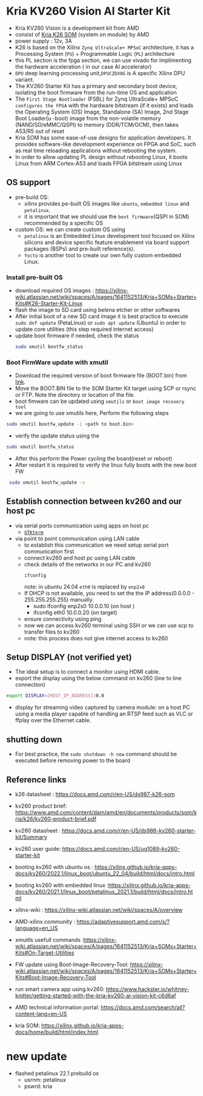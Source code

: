 # Kria KV260 Vision AI Starter Kit
* Kria KV260 Vision is a development kit from AMD
* consist of [Kria K26 SOM](https://www.amd.com/content/dam/amd/en/documents/products/som/kria/k26/k26-product-brief.pdf) (system on module) by AMD
* power supply : 12v, 3A
* K26 is based on the Xilinx `Zynq UltraScale+ MPSoC` architecture, it has a Processing System (`PS`) + Programmable Logic (`PL`) architecture
* this PL section is the fpga section, we can use vivado for implimenting the hardware acceleration ( in our case AI accelerator)
* `DPU` deep learning processing unit,`DPUCZDX8G` is A specific Xilinx DPU variant.
* The KV260 Starter Kit has a primary and secondary boot device, isolating the boot firmware from the run-time OS and application
* The `First Stage Bootloader` (FSBL) for Zynq UltraScale+ MPSoC `configures the FPGA` with the hardware bitstream (if it exists) and loads the Operating System (OS) Image, Standalone (SA) Image, 2nd Stage Boot Loader(u -boot) image from the non-volatile memory (NAND/SD/eMMC/QSPI) to memory (DDR/TCM/OCM), then takes A53/R5 out of reset
* Kria SOM has some ease-of-use designs for application developers. It provides software-like development experience on FPGA and SoC, such as real time reloading applications without rebooting the system.
* In order to allow updating PL design without rebooting Linux, it boots Linux from ARM Cortex-A53 and loads FPGA bitstream using Linux

## OS support
* pre-build OS:
    * xilinx provides pe-built OS images like `ubuntu`, `embedded linux` and `petalinux`.
    * it is important that we should use the `boot firmware`(QSPI in SOM) recommended by a specific OS
* custom OS: we can create custom OS using 
    * `petalinux` is an Embedded Linux development tool focused on Xilinx silicons and device specific feature enablement via board support packages (BSPs) and pre-built reference(s). 
    * `Yocto` is another tool to create our own fully custom embedded 
Linux. 

### Install pre-built OS
- download required OS images : https://xilinx-wiki.atlassian.net/wiki/spaces/A/pages/1641152513/Kria+SOMs+Starter+Kits#K26-Starter-Kit-Linux
- flash the image to SD card using belena etcher or other softwares
- After initial boot of a new SD card image it is best practice to execute `sudo dnf update` (PetaLinux) or `sudo apt update` (Ubuntu) in order to update core utilities (this step required internet access)
- update boot firmware if needed, check the status
    ```bash
    sudo xmutil bootfw_status
    ```


### Boot FirmWare update with xmutil
- Download the required version of boot firmware file (BOOT.bin) from [link](https://xilinx-wiki.atlassian.net/wiki/spaces/A/pages/1641152513/Kria+SOMs+Starter+Kits#K26-Boot-Firmware-Updates).
- Move the BOOT.BIN file to the SOM Starter Kit target using SCP or rsync or FTP. Note the directory or location of the file.
-  boot fimware can be updated using `xmutils` or `boot image recovery tool`
- we are going to use xmutils here, Perform the following steps
```bash 
sudo xmutil bootfw_update -i <path to boot.bin>
```
- verify the update status using the 
```bash
sudo xmutil bootfw_status
```
- After this perform the Power cycling the board(reset or reboot)
- After restart it is required to verify the linux fully boots with the new boot FW
```bash
 sudo xmutil bootfw_update -v
```

## Establish connection between kv260 and our host pc
- via serial ports communication using apps on host pc
    - [`GTKterm`](gtkterm.md)
- via point to point communication using LAN cable
    - to establish this communication we need setup serial port communication first
    - connect kv260 and host pc using LAN cable
    - check details of the networks in our PC and kv260
        ```
        ifconfig
        ``` 
        note: in ubuntu 24.04 `eth0` is replaced by `enp2s0`
    - If DHCP is not available, you need to set the the IP address(0.0.0.0 - 255.255.255.255) manually.
        - sudo ifconfig enp2s0 10.0.0.10 (on host )
        - ifconfig eth0 10.0.0.20 (on target)
    - ensure connectivity using ping  
    - now we can access kv260 terminal using SSH or we can use scp to transfer files to kv260
    - note: this process does not give internet access to kv260
    
## Setup DISPLAY (not verified yet)
- The ideal setup is to connect a monitor using HDMI cable.
- export the display using the below command on kv260 (line to line connection)
```bash
export DISPLAY=[HOST_IP_ADDRESS]:0.0
```
- display for streaming video captured by camera module: on a host PC using a media player capable of handling an RTSP feed such as VLC or ffplay over the Ethernet cable.


## shutting down
- For best practice, the `sudo shutdown -h now` command should be executed before removing power to the board
## Reference links
* k26 datasheet : https://docs.amd.com/r/en-US/ds987-k26-som
* kv260 product brief: https://www.amd.com/content/dam/amd/en/documents/products/som/kria/k26/kv260-product-brief.pdf
* kv260 datasheet : https://docs.amd.com/r/en-US/ds986-kv260-starter-kit/Summary
* kv260 user guide: https://docs.amd.com/r/en-US/ug1089-kv260-starter-kit 

* booting kv260 with ubuntu os : https://xilinx.github.io/kria-apps-docs/kv260/2022.1/linux_boot/ubuntu_22_04/build/html/docs/intro.html
* booting kv260 with embedded linux :https://xilinx.github.io/kria-apps-docs/kv260/2021.1/linux_boot/petalinux_2021.1/build/html/docs/intro.html
* xilinx-wiki : https://xilinx-wiki.atlassian.net/wiki/spaces/A/overview
* AMD-xilinx community : https://adaptivesupport.amd.com/s/?language=en_US
* xmuitls usefull commands :https://xilinx-wiki.atlassian.net/wiki/spaces/A/pages/1641152513/Kria+SOMs+Starter+Kits#On-Target-Utilities
* FW update using Boot-Image-Recovery-Tool: https://xilinx-wiki.atlassian.net/wiki/spaces/A/pages/1641152513/Kria+SOMs+Starter+Kits#Boot-Image-Recovery-Tool
* run smart camera app using kv260: https://www.hackster.io/whitney-knitter/getting-started-with-the-kria-kv260-ai-vision-kit-c6d6af
* AMD technical information portal: https://docs.amd.com/search/all?content-lang=en-US
* kria SOM: https://xilinx.github.io/kria-apps-docs/home/build/html/index.html

# new update
- flashed petalinux 22.1 prebuild os
    - usrnm: petalinux
    - pswrd: kria
